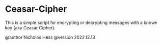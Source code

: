 # Ceasar-Cipher

This is a simple script for encrypting or decrypting
messages with a known key (aka Ceasar Cipher).

@author Nicholas Hess
@version 2022.12.13
     
